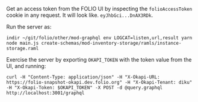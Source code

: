 Get an access token from the FOLIO UI by inspecting the `folioAccessToken` cookie in any request. It will look like. `eyJhbGci...DnAX3RDk`.

Run the server as:

```
indir ~/git/folio/other/mod-graphql env LOGCAT=listen,url,result yarn node main.js create-schemas/mod-inventory-storage/ramls/instance-storage.raml
```

Exercise the server by exporting `OKAPI_TOKEN` with the token value from the UI, and running:
```
curl -H "Content-Type: application/json" -H "X-Okapi-URL: https://folio-snapshot-okapi.dev.folio.org" -H "X-Okapi-Tenant: diku" -H "X-Okapi-Token: $OKAPI_TOKEN" -X POST -d @query.graphql http://localhost:3001/graphql
```

